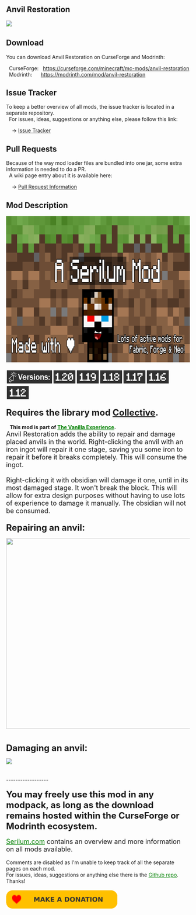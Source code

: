 <h2>Anvil Restoration</h2>
<p><a href="https://github.com/Serilum/Anvil-Restoration"><img src="https://serilum.com/assets/data/logo/anvil-restoration.gif"></a></p><h2>Download</h2>
<p>You can download Anvil Restoration on CurseForge and Modrinth:</p><p>&nbsp;&nbsp;CurseForge: &nbsp;&nbsp;<a href="https://curseforge.com/minecraft/mc-mods/anvil-restoration">https://curseforge.com/minecraft/mc-mods/anvil-restoration</a><br>&nbsp;&nbsp;Modrinth: &nbsp;&nbsp;&nbsp;&nbsp;&nbsp;<a href="https://modrinth.com/mod/anvil-restoration">https://modrinth.com/mod/anvil-restoration</a></p>
<h2>Issue Tracker</h2>
<p>To keep a better overview of all mods, the issue tracker is located in a separate repository.<br>&nbsp;&nbsp;For issues, ideas, suggestions or anything else, please follow this link:</p>
<p>&nbsp;&nbsp;&nbsp;&nbsp;-> <a href="https://serilum.com/url/issue-tracker">Issue Tracker</a></p>
<h2>Pull Requests</h2>
<p>Because of the way mod loader files are bundled into one jar, some extra information is needed to do a PR.<br>&nbsp;&nbsp;A wiki page entry about it is available here:</p>
<p>&nbsp;&nbsp;&nbsp;&nbsp;-> <a href="https://serilum.com/url/pull-requests">Pull Request Information</a></p>
<h2>Mod Description</h2>
<p><a href="https://serilum.com/" rel="nofollow"><img src="https://github.com/Serilum/.cdn/blob/main/description/header/header.png" alt="" width="838" height="400"></a><br><br><a href="https://legacy.curseforge.com/minecraft/mc-mods/anvil-restoration/files"><img src="https://github.com/Serilum/.cdn/raw/main/description/versions/header.png"></a><a href="https://legacy.curseforge.com/minecraft/mc-mods/anvil-restoration/files/all?filter-status=1&filter-game-version=1738749986:75125" rel="nofollow"><img src="https://github.com/Serilum/.cdn/raw/main/description/versions/1_20.png"></a><a href="https://legacy.curseforge.com/minecraft/mc-mods/anvil-restoration/files/all?filter-status=1&filter-game-version=1738749986:73407" rel="nofollow"><img src="https://github.com/Serilum/.cdn/raw/main/description/versions/1_19.png"></a><a href="https://legacy.curseforge.com/minecraft/mc-mods/anvil-restoration/files/all?filter-status=1&filter-game-version=1738749986:A73250" rel="nofollow"><img src="https://github.com/Serilum/.cdn/raw/main/description/versions/1_18.png"></a><a href="https://legacy.curseforge.com/minecraft/mc-mods/anvil-restoration/files/all?filter-status=1&filter-game-version=1738749986:73242" rel="nofollow"><img src="https://github.com/Serilum/.cdn/raw/main/description/versions/1_17.png"></a><a href="https://legacy.curseforge.com/minecraft/mc-mods/anvil-restoration/files/all?filter-status=1&filter-game-version=1738749986:70886" rel="nofollow"><img src="https://github.com/Serilum/.cdn/raw/main/description/versions/1_16.png"></a><a href="https://legacy.curseforge.com/minecraft/mc-mods/anvil-restoration/files/all?filter-status=1&filter-game-version=1738749986:628" rel="nofollow"><img src="https://github.com/Serilum/.cdn/raw/main/description/versions/1_12.png"></a><br><br><strong><span style="font-size:24px">Requires the library mod&nbsp;<a style="font-size:24px" href="https://www.curseforge.com/minecraft/mc-mods/collective" rel="nofollow">Collective</a>.</span></strong><strong>&nbsp;<br><br> &nbsp; &nbsp;This mod is part of <span style="color:#008000"><a style="color:#008000" href="https://curseforge.com/minecraft/modpacks/the-vanilla-experience" rel="nofollow">The Vanilla Experience</a></span>.</strong><br><span style="font-size:18px">Anvil Restoration adds the ability to repair and damage placed anvils in the world. Right-clicking the anvil with an iron ingot will repair it one stage, saving you some iron to repair it before it breaks completely. This will consume the ingot.<br><br>Right-clicking it with obsidian will damage it one, until in its most damaged stage. It won't break the block. This will allow for extra design purposes without having to use lots of experience to damage it manually. The obsidian will not be consumed.<br><br><span style="font-size:24px"><strong>Repairing an anvil:</strong></span><br></span></p>
<div class="spoiler">
<p><picture><img src="https://github.com/Serilum/.cdn/raw/main/projects/anvil-restoration/a.gif" width="1000" height="522"></picture></p>
</div>
<p>&nbsp;<span style="font-size:18px"><br><span style="font-size:24px"><strong>Damaging an anvil:</strong></span><br></span></p>
<div class="spoiler">
<p><picture><img src="https://github.com/Serilum/.cdn/raw/main/projects/anvil-restoration/b.gif"></picture></p>
</div>
<p><br>------------------<br><br><span style="font-size:24px"><strong>You may freely use this mod in any modpack, as long as the download remains hosted within the CurseForge or Modrinth ecosystem.</strong></span><br><br><span style="font-size:18px"><a style="font-size:18px;color:#008000" href="https://serilum.com/" rel="nofollow">Serilum.com</a> contains an overview and more information on all mods available.</span><br><br><span style="font-size:14px">Comments are disabled as I'm unable to keep track of all the separate pages on each mod.</span><span style="font-size:14px"><br>For issues, ideas, suggestions or anything else there is the&nbsp;<a style="font-size:14px;color:#008000" href="https://serilum.com/url/issue-tracker" rel="nofollow">Github repo</a>. Thanks!</span><span style="font-size:6px"><br><br></span><a href="https://ricksouth.com/donate" rel="nofollow"><img src="https://github.com/Serilum/.cdn/raw/main/description/shields/donation_rounded.svg" alt="" width="306" height="50"></a></p>